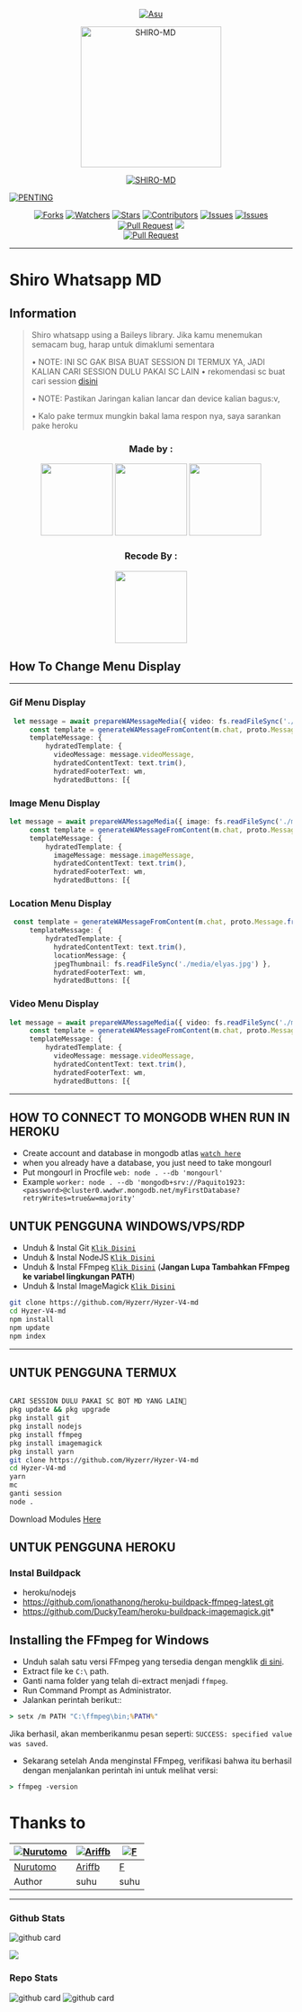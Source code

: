 <p align="center">
  <a href="https://github.com/Fiin24"><img src="http://readme-typing-svg.herokuapp.com?color=ffc012&center=true&vCenter=true&multiline=false&lines=Hi+I'm+Hyzer;I'm+From+Indonesian;Don't+bully+me" alt="Asu">
</p>

<p align="center">
<img src="https://telegra.ph/file/eee798c5b92d07a689dc7.jpg" alt="SHIRO-MD" width="250"/>


</p>
<p align="center">
<a href="#"><img title="SHIRO-MD" src="https://img.shields.io/badge/GANTI SESSIONNYA DULU SEBELUM PAKAI,DAN JANGAN LUPA GANTI APIKEY NYA SEBELUM PAKAI-red?colorA=%255ff0000&colorB=%23017e40&style=for-the-badge"></a>
</p>
<p align="center">
</p>
<a href="#"><img title="PENTING" src="https://img.shields.io/badge/BAGI USER TERMUX HARAP BACA README-red?colorA=%255ff0000&colorB=%23971920&style=for-the-badge"></a>
</p>
<p align="center">
</p>
<p align="center">
<a href="https://github.com/Hyzerr/Hyzer-V4-md/network/members"><img title="Forks" src="https://img.shields.io/github/forks/Hyzerr/Hyzer-V4-md?label=Forks&color=blue&style=flat-square"></a>
<a href="https://github.com/Hyzerr/Hyzer-V4-md/watchers"><img title="Watchers" src="https://img.shields.io/github/watchers/Hyzerr/Hyzer-V4-md?label=Watchers&color=green&style=flat-square"></a>
<a href="https://github.com/Hyzerr/Hyzer-V4-md/stargazers"><img title="Stars" src="https://img.shields.io/github/stars/Hyzerr/Hyzer-V4-md?label=Stars&color=yellow&style=flat-square"></a>
<a href="https://github.com/Hyzerr/Hyzer-V4-md/graphs/contributors"><img title="Contributors" src="https://img.shields.io/github/contributors/Hyzerr/Hyzer-V4-md?label=Contributors&color=blue&style=flat-square"></a>
<a href="https://github.com/Hyzerr/Hyzer-V4-md/issues"><img title="Issues" src="https://img.shields.io/github/issues/Hyzerr/Hyzer-V4-md?label=Issues&color=success&style=flat-square"></a>
<a href="https://github.com/Hyzerr/Hyzer-V4-md/issues?q=is%3Aissue+is%3Aclosed"><img title="Issues" src="https://img.shields.io/github/issues-closed/Hyzerr/Hyzer-V4-md?label=Issues&color=red&style=flat-square"></a>
<a href="https://github.com/Hyzerr/Hyzer-V4-md/pulls"><img title="Pull Request" src="https://img.shields.io/github/issues-pr/Hyzerr/Hyzer-V4-md?label=PullRequest&color=success&style=flat-square"></a>
<a href="https://www.youtube.com/channel/UC3zScvuQfMxqiTC5x_JUEng"><img src="https://img.shields.io/youtube/channel/subscribers/UC3zScvuQfMxqiTC5x_JUEng?style=social" /> <br>
<a href="https://github.com/Hyzerr/Hyzer-V4-md/pulls?q=is%3Apr+is%3Aclosed"><img title="Pull Request" src="https://img.shields.io/github/issues-pr-closed/Hyzerr/Hyzer-V4-md?label=PullRequest&color=red&style=flat-square"></a>
</p>

------

# Shiro Whatsapp MD
## Information
> Shiro whatsapp using a Baileys library.
> Jika kamu menemukan semacam bug, harap untuk dimaklumi sementara
>
> • NOTE: INI SC GAK BISA BUAT SESSION DI TERMUX YA, JADI KALIAN CARI SESSION DULU PAKAI SC LAIN 
> • rekomendasi sc buat cari session [disini](https://github.com/ilmanhdyt/ShiraoriBOT-Md)
>
> • NOTE: Pastikan Jaringan kalian lancar dan device kalian bagus:v, 
> 
> • Kalo pake termux mungkin bakal lama respon nya, saya sarankan pake heroku
> 

<h3 align="center">Made by :</h3>
<p align="center">
  </a href="https://github.com/ilmanhdyt"><img src="https://github.com/Paquito1923.png?size=128" height="128" width="128" /></a>
  </a href="https://github.com/ilmanhdyt"><img src="https://github.com/ilmanhdyt.png?size=128" height="128" width="128" /></a>
  <a href="https://github.com/BochilGaming"><img src="https://github.com/BochilGaming.png?size=128" height="128" width="128" /></a>
  <h3 align="center">Recode By :</h3>
<p align="center">
  </a href="https://github.com/Hyzerr"><img src="https://github.com/Hyzerr.png?size=128" height="128" 
</p>

## How To Change Menu Display
----
### Gif Menu Display
```ts
 let message = await prepareWAMessageMedia({ video: fs.readFileSync('./media/menu.mp4'), gifPlayback: true }, { upload: conn.waUploadToServer })
     const template = generateWAMessageFromContent(m.chat, proto.Message.fromObject({
     templateMessage: {
         hydratedTemplate: {
           videoMessage: message.videoMessage,
           hydratedContentText: text.trim(),
           hydratedFooterText: wm,
           hydratedButtons: [{
```

### Image Menu Display
```ts
let message = await prepareWAMessageMedia({ image: fs.readFileSync('./media/elyas.jpg')}, { upload: conn.waUploadToServer })
     const template = generateWAMessageFromContent(m.chat, proto.Message.fromObject({
     templateMessage: {
         hydratedTemplate: {
           imageMessage: message.imageMessage,
           hydratedContentText: text.trim(),
           hydratedFooterText: wm,
           hydratedButtons: [{
```

### Location Menu Display
```ts
 const template = generateWAMessageFromContent(m.chat, proto.Message.fromObject({
     templateMessage: {
         hydratedTemplate: {
           hydratedContentText: text.trim(),
           locationMessage: { 
           jpegThumbnail: fs.readFileSync('./media/elyas.jpg') },
           hydratedFooterText: wm,
           hydratedButtons: [{       
```

### Video Menu Display
```ts
let message = await prepareWAMessageMedia({ video: fs.readFileSync('./media/menu.mp4')}, { upload: conn.waUploadToServer })
     const template = generateWAMessageFromContent(m.chat, proto.Message.fromObject({
     templateMessage: {
         hydratedTemplate: {
           videoMessage: message.videoMessage,
           hydratedContentText: text.trim(),
           hydratedFooterText: wm,
           hydratedButtons: [{           	
```
----           


## HOW TO CONNECT TO MONGODB WHEN RUN IN HEROKU

* Create account and database in mongodb atlas [`watch here`](https://youtu.be/rPqRyYJmx2g)
* when you already have a database, you just need to take mongourl
* Put mongourl in Procfile `web: node . --db 'mongourl'`
* Example `worker: node . --db 'mongodb+srv://Paquito1923:<password>@cluster0.wwdwr.mongodb.net/myFirstDatabase?retryWrites=true&w=majority'`


## UNTUK PENGGUNA WINDOWS/VPS/RDP

* Unduh & Instal Git [`Klik Disini`](https://git-scm.com/downloads)
* Unduh & Instal NodeJS [`Klik Disini`](https://nodejs.org/en/download)
* Unduh & Instal FFmpeg [`Klik Disini`](https://ffmpeg.org/download.html) (**Jangan Lupa Tambahkan FFmpeg ke variabel lingkungan PATH**)
* Unduh & Instal ImageMagick [`Klik Disini`](https://imagemagick.org/script/download.php)

```bash
git clone https://github.com/Hyzerr/Hyzer-V4-md
cd Hyzer-V4-md
npm install
npm update
npm index
```

---------

## UNTUK PENGGUNA TERMUX
```bash

CARI SESSION DULU PAKAI SC BOT MD YANG LAIN🙏
pkg update && pkg upgrade
pkg install git
pkg install nodejs
pkg install ffmpeg
pkg install imagemagick
pkg install yarn
git clone https://github.com/Hyzerr/Hyzer-V4-md
cd Hyzer-V4-md
yarn
mc
ganti session
node .
```
Download Modules
[Here](https://drive.google.com/file/d/1Rr4xDLfA1OBpJ86PCrUFlNTuJX3KSCHN/view?usp=sharing)

## UNTUK PENGGUNA HEROKU

### Instal Buildpack
* heroku/nodejs
* https://github.com/jonathanong/heroku-buildpack-ffmpeg-latest.git
* https://github.com/DuckyTeam/heroku-buildpack-imagemagick.git*

## Installing the FFmpeg for Windows
* Unduh salah satu versi FFmpeg yang tersedia dengan mengklik [di sini](https://www.gyan.dev/ffmpeg/builds/).
* Extract file ke `C:\` path.
* Ganti nama folder yang telah di-extract menjadi `ffmpeg`.
* Run Command Prompt as Administrator.
* Jalankan perintah berikut::
```cmd
> setx /m PATH "C:\ffmpeg\bin;%PATH%"
```
Jika berhasil, akan memberikanmu pesan seperti: `SUCCESS: specified value was saved`.
* Sekarang setelah Anda menginstal FFmpeg, verifikasi bahwa itu berhasil dengan menjalankan perintah ini untuk melihat versi:
```cmd
> ffmpeg -version
```

# Thanks to
 [![Nurutomo](https://github.com/Nurutomo.png?size=150)](https://github.com/Nurutomo) | [![Ariffb](https://github.com/ariffb25.png?size=250)](https://github.com/ariffb25) | [![F](https://github.com/Alfarqun.png?size=80)](https://github.com/Alfarqun)
----|----|----
[Nurutomo](https://github.com/Nurutomo) | [Ariffb](https://github.com/ariffb25) | [F](https://github.com/Alfarqun)
 Author | suhu | suhu
 
------
 
### Github Stats 

![github card](https://github-readme-stats.vercel.app/api?username=Hyzerr&show_icons=true&theme=radical)

![](https://github-profile-summary-cards.vercel.app/api/cards/profile-details?username=Hyzerr&theme=monokai)

### Repo Stats 

![github card](https://github-readme-stats.vercel.app/api/pin/?username=Hyzerr&repo=Hyzer-V4-md&theme=dark)
![github card](https://github-readme-stats.vercel.app/api/pin/?username=Hyzerr&repo=Ran-Bot&theme=dark)
